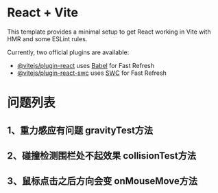 # React + Vite

This template provides a minimal setup to get React working in Vite with HMR and some ESLint rules.

Currently, two official plugins are available:

- [@vitejs/plugin-react](https://github.com/vitejs/vite-plugin-react/blob/main/packages/plugin-react/README.md) uses [Babel](https://babeljs.io/) for Fast Refresh
- [@vitejs/plugin-react-swc](https://github.com/vitejs/vite-plugin-react-swc) uses [SWC](https://swc.rs/) for Fast Refresh

# 问题列表

## 1、重力感应有问题 gravityTest方法
## 2、碰撞检测围栏处不起效果 collisionTest方法
## 3、鼠标点击之后方向会变 onMouseMove方法
